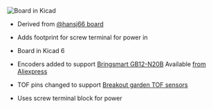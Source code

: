 ![Board in Kicad](https://github.com/rosmo-robot/micro-bot/blob/master/Hardware/V2.11/v2.11.png)

* Derived from [@hansj66 board](https://github.com/rosmo-robot/micro-bot)

* Adds footprint for screw terminal for power in

* Board in Kicad 6

* Encoders added to support [Bringsmart GB12-N20B](http://www.bringsmart.com/pd.jsp?id=154) Available [from Aliexpress](https://www.aliexpress.com/item/1005002307903318.html)

* TOF pins changed to support [Breakout garden TOF sensors](https://shop.pimoroni.com/collections/breakout-garden?q=tof)

* Uses screw terminal block for power
